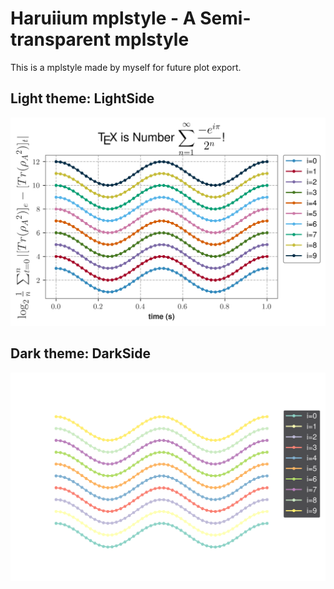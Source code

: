 # Haruiium mplstyle - A Semi-transparent mplstyle

This is a mplstyle made by myself for future plot export.

## Light theme: LightSide

![Haruiium-lightside](./demo-lightside.png)

## Dark theme: DarkSide

![Haruiium-darkside](./demo-darkside.png)
